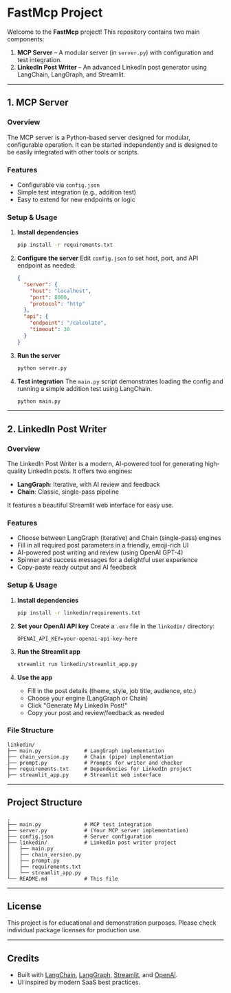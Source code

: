 # FastMcp Project

Welcome to the **FastMcp** project! This repository contains two main components:

1. **MCP Server** – A modular server (in `server.py`) with configuration and test integration.
2. **LinkedIn Post Writer** – An advanced LinkedIn post generator using LangChain, LangGraph, and Streamlit.

---

## 1. MCP Server

### Overview
The MCP server is a Python-based server designed for modular, configurable operation. It can be started independently and is designed to be easily integrated with other tools or scripts.

### Features
- Configurable via `config.json`
- Simple test integration (e.g., addition test)
- Easy to extend for new endpoints or logic

### Setup & Usage

1. **Install dependencies**
   ```bash
   pip install -r requirements.txt
   ```

2. **Configure the server**
   Edit `config.json` to set host, port, and API endpoint as needed:
   ```json
   {
     "server": {
       "host": "localhost",
       "port": 8000,
       "protocol": "http"
     },
     "api": {
       "endpoint": "/calculate",
       "timeout": 30
     }
   }
   ```

3. **Run the server**
   ```bash
   python server.py
   ```

4. **Test integration**
   The `main.py` script demonstrates loading the config and running a simple addition test using LangChain.
   ```bash
   python main.py
   ```

---

## 2. LinkedIn Post Writer

### Overview
The LinkedIn Post Writer is a modern, AI-powered tool for generating high-quality LinkedIn posts. It offers two engines:
- **LangGraph**: Iterative, with AI review and feedback
- **Chain**: Classic, single-pass pipeline

It features a beautiful Streamlit web interface for easy use.

### Features
- Choose between LangGraph (iterative) and Chain (single-pass) engines
- Fill in all required post parameters in a friendly, emoji-rich UI
- AI-powered post writing and review (using OpenAI GPT-4)
- Spinner and success messages for a delightful user experience
- Copy-paste ready output and AI feedback

### Setup & Usage

1. **Install dependencies**
   ```bash
   pip install -r linkedin/requirements.txt
   ```

2. **Set your OpenAI API key**
   Create a `.env` file in the `linkedin/` directory:
   ```env
   OPENAI_API_KEY=your-openai-api-key-here
   ```

3. **Run the Streamlit app**
   ```bash
   streamlit run linkedin/streamlit_app.py
   ```

4. **Use the app**
   - Fill in the post details (theme, style, job title, audience, etc.)
   - Choose your engine (LangGraph or Chain)
   - Click "Generate My LinkedIn Post!"
   - Copy your post and review/feedback as needed

### File Structure
```
linkedin/
├── main.py              # LangGraph implementation
├── chain_version.py     # Chain (pipe) implementation
├── prompt.py            # Prompts for writer and checker
├── requirements.txt     # Dependencies for LinkedIn project
├── streamlit_app.py     # Streamlit web interface
```

---

## Project Structure
```
.
├── main.py              # MCP test integration
├── server.py            # (Your MCP server implementation)
├── config.json          # Server configuration
├── linkedin/            # LinkedIn post writer project
│   ├── main.py
│   ├── chain_version.py
│   ├── prompt.py
│   ├── requirements.txt
│   └── streamlit_app.py
└── README.md            # This file
```

---

## License
This project is for educational and demonstration purposes. Please check individual package licenses for production use.

---

## Credits
- Built with [LangChain](https://python.langchain.com/), [LangGraph](https://github.com/langchain-ai/langgraph), [Streamlit](https://streamlit.io/), and [OpenAI](https://openai.com/).
- UI inspired by modern SaaS best practices.
